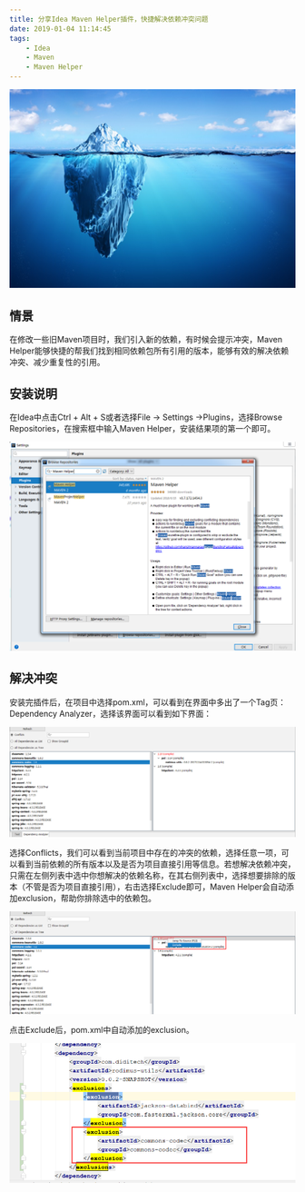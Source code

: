 ```yaml
---
title: 分享Idea Maven Helper插件，快捷解决依赖冲突问题
date: 2019-01-04 11:14:45
tags:
    - Idea
    - Maven
    - Maven Helper
---
```

![homePage](/upload/homePage/20190104095504.jpg)
<!--more-->

## 情景
在修改一些旧Maven项目时，我们引入新的依赖，有时候会提示冲突，Maven Helper能够快捷的帮我们找到相同依赖包所有引用的版本，能够有效的解决依赖冲突、减少重复性的引用。

## 安装说明
在Idea中点击Ctrl + Alt + S或者选择File -> Settings ->Plugins，选择Browse Repositories，在搜索框中输入Maven Helper，安装结果项的第一个即可。

![maven_helper_1](/upload/mavenHelper/maven_helper_1.png)

## 解决冲突
安装完插件后，在项目中选择pom.xml，可以看到在界面中多出了一个Tag页：Dependency Analyzer，选择该界面可以看到如下界面：

![maven_helper_2](/upload/mavenHelper/maven_helper_2.png)

选择Conflicts，我们可以看到当前项目中存在的冲突的依赖，选择任意一项，可以看到当前依赖的所有版本以及是否为项目直接引用等信息。若想解决依赖冲突，只需在左侧列表中选中你想解决的依赖名称，在其右侧列表中，选择想要排除的版本（不管是否为项目直接引用），右击选择Exclude即可，Maven Helper会自动添加exclusion，帮助你排除选中的依赖包。

![maven_helper_3](/upload/mavenHelper/maven_helper_3.png)

点击Exclude后，pom.xml中自动添加的exclusion。

![maven_helper_4](/upload/mavenHelper/maven_helper_4.png)
